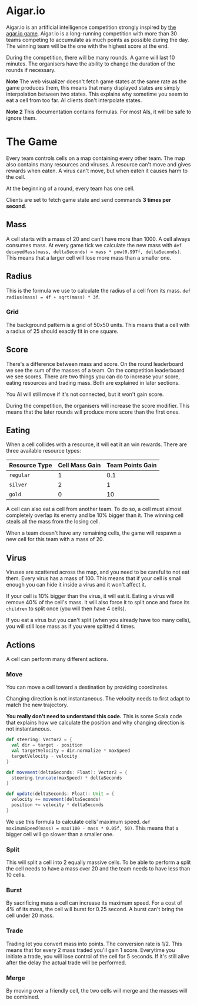 # Aigar.io
Aigar.io is an artificial intelligence competition strongly inspired by
[the agar.io game](https://agar.io). Aigar.io is a long-running competition with
more than 30 teams competing to accumulate as much points as possible during the
day. The winning team will be the one with the highest score at the end.

During the competition, there will be many rounds. A game will last 10 minutes. 
The organisers have the ability to change the duration of the rounds if necessary.

**Note**
The web visualizer doesn't fetch game states at the same rate as the game
produces them, this means that many displayed states are simply interpolation
between two states. This explains why sometime you seem to eat a cell from too
far. AI clients don't interpolate states.

**Note 2**
This documentation contains formulas. For most AIs, it will be safe to ignore
them.

# The Game
Every team controls cells on a map containing every other team. The map also
contains many resources and viruses. A resource can't move and gives rewards when
eaten. A virus can't move, but when eaten it causes harm to the cell.

At the beginning of a round, every team has one cell.

Clients are set to fetch game state and send commands **3 times per second**.

## Mass
A cell starts with a mass of 20 and can't have more than 1000. A cell always 
consumes mass. At every game tick we calculate the new mass with
`def decayedMass(mass, deltaSeconds) = mass * pow(0.997f, deltaSeconds)`. This
means that a larger cell will lose more mass than a smaller one.

## Radius
This is the formula we use to calculate the radius of a cell from its mass.
`def radius(mass) = 4f + sqrt(mass) * 3f`.

### Grid
The background pattern is a grid of 50x50 units. This means that a cell with a
radius of 25 should exactly fit in one square.

## Score
There's a difference between mass and score. On the round leaderboard we see
the sum of the masses of a team. On the competition leaderboard we see scores.
There are two things you can do to increase your score, eating resources and
trading mass. Both are explained in later sections.

You AI will still move if it's not connected, but it won't gain score.

During the competition, the organisers will increase the score modifier. This
means that the later rounds will produce more score than the first ones.

## Eating
When a cell collides with a resource, it will eat it an win rewards. There are
three available resource types:

| Resource Type | Cell Mass Gain | Team Points Gain   |
| ------------- | -------------- | ----------------- |
| `regular`     | 1              | 0.1               |
| `silver`      | 2              | 1                 |
| `gold`        | 0              | 10                |

A cell can also eat a cell from another team. To do so, a cell must almost
completely overlap its enemy and be 10% bigger than it. The winning cell steals
all the mass from the losing cell.

When a team doesn't have any remaining cells, the game will respawn a new cell
for this team with a mass of 20.

## Virus
Viruses are scattered across the map, and you need to be careful to not eat them.
Every virus has a mass of 100. This means that if your cell is small enough you
can hide it inside a virus and it won't affect it.

If your cell is 10% bigger than the virus, it will eat it.
Eating a virus will remove 40% of the cell's mass. It will also force it to split
once and force its `children` to split once (you will then have 4 cells).

If you eat a virus but you can't split (when you already have too many cells),
you will still lose mass as if you were splitted 4 times.

## Actions
A cell can perform many different actions. 

### Move
You can move a cell toward a destination by providing coordinates.

Changing direction is not instantaneous. The velocity needs to first adapt to
match the new trajectory.

**You really don't need to understand this code.**
This is some Scala code that explains how we calculate the position and why
changing direction is not instantaneous.
```scala
def steering: Vector2 = {
  val dir = target - position
  val targetVelocity = dir.normalize * maxSpeed
  targetVelocity - velocity
}

def movement(deltaSeconds: Float): Vector2 = {
  steering.truncate(maxSpeed) * deltaSeconds
}

def update(deltaSeconds: Float): Unit = {
  velocity += movement(deltaSeconds)
  position += velocity * deltaSeconds
}
```

We use this formula to calculate cells' maximum speed.
`def maximumSpeed(mass) = max(100 - mass * 0.05f, 50)`. This means that a bigger
cell will go slower than a smaller one.

### Split
This will split a cell into 2 equally massive cells. To be able to perform a
split the cell needs to have a mass over 20 and the team needs to have less than
10 cells.

### Burst
By sacrificing mass a cell can increase its maximum speed. For a cost of 4% of
its mass, the cell will burst for 0.25 second. A burst can't bring the cell
under 20 mass.

### Trade
Trading let you convert mass into points. The conversion rate is 1/2. This means
that for every 2 mass traded you'll gain 1 score. Everytime you initiate a trade,
you will lose control of the cell for 5 seconds. If it's still alive after the
delay the actual trade will be performed.

### Merge
By moving over a friendly cell, the two cells will merge and the masses will be
combined.
